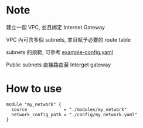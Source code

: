# Note

建立一個 VPC, 並且綁定 Internet Gateway

VPC 內可含多個 subnets, 並且賦予必要的 route table

subnets 的規範, 可參考 [example-config.yaml](./example-config.yaml)

Public subnets 直接路由至 Interget gateway


# How to use

```hcl
module "my_network" {
  source              = "./modules/my_network"
  network_config_path = "./config/my_network.yaml"
}
```
